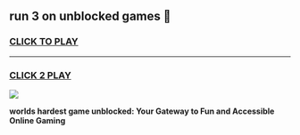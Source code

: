 
## run 3 on unblocked games 👋
<h3>
<a href="https://premium.freeplayer.one?title=run_3_on_unblocked_games&ref=13F">CLICK TO PLAY</a></h3>
<hr>

<h3>
<a href="https://premium.freeplayer.one?title=run_3_on_unblocked_games&ref=13F">CLICK 2 PLAY</a>
  
</h3>

<a href="https://premium.freeplayer.one?title=run_3_on_unblocked_games&ref=12F/"><img src="https://clearcache.store/games.png"></a>


**worlds hardest game unblocked: Your Gateway to Fun and Accessible Online Gaming**
